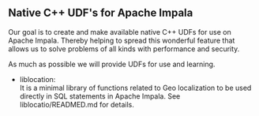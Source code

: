 ## Native C++ UDF's for Apache Impala

Our goal is to create and make available native C++ UDFs for use
on Apache Impala.
Thereby helping to spread this wonderful feature that allows us to solve
problems of all kinds with performance and security.

As much as possible we will provide UDFs for use and learning.

- liblocation: <br>
It is a minimal library of functions related to Geo localization to be used directly in SQL statements in Apache Impala. See liblocatio/READMED.md for details.


